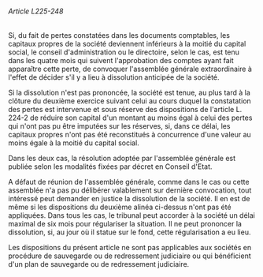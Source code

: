 ###### Article L225-248

Si, du fait de pertes constatées dans les documents comptables, les capitaux propres de la société deviennent inférieurs à la moitié du capital social, le conseil d'administration ou le directoire, selon le cas, est tenu dans les quatre mois qui suivent l'approbation des comptes ayant fait apparaître cette perte, de convoquer l'assemblée générale extraordinaire à l'effet de décider s'il y a lieu à dissolution anticipée de la société.

Si la dissolution n'est pas prononcée, la société est tenue, au plus tard à la clôture du deuxième exercice suivant celui au cours duquel la constatation des pertes est intervenue et sous réserve des dispositions de l'article L. 224-2 de réduire son capital d'un montant au moins égal à celui des pertes qui n'ont pas pu être imputées sur les réserves, si, dans ce délai, les capitaux propres n'ont pas été reconstitués à concurrence d'une valeur au moins égale à la moitié du capital social.

Dans les deux cas, la résolution adoptée par l'assemblée générale est publiée selon les modalités fixées par décret en Conseil d'Etat.

A défaut de réunion de l'assemblée générale, comme dans le cas ou cette assemblée n'a pas pu délibérer valablement sur dernière convocation, tout intéressé peut demander en justice la dissolution de la société. Il en est de même si les dispositions du deuxième alinéa ci-dessus n'ont pas été appliquées. Dans tous les cas, le tribunal peut accorder à la société un délai maximal de six mois pour régulariser la situation. Il ne peut prononcer la dissolution, si, au jour où il statue sur le fond, cette régularisation a eu lieu.

Les dispositions du présent article ne sont pas applicables aux sociétés en procédure de sauvegarde ou de redressement judiciaire ou qui bénéficient d'un plan de sauvegarde ou de redressement judiciaire.

